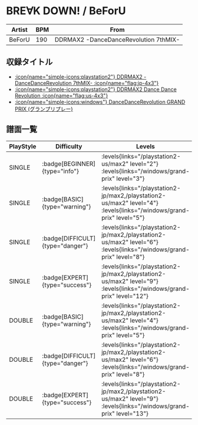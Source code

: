 # BRE∀K DOWN! / BeForU

|Artist|BPM|From|
|------|---|----|
|BeForU|190|DDRMAX2 -DanceDanceRevolution 7thMIX-|

## 収録タイトル

- [:icon{name="simple-icons:playstation2"} DDRMAX2 -DanceDanceRevolution 7thMIX- :icon{name="flag:jp-4x3"}](/playstation2-jp/max2)
- [:icon{name="simple-icons:playstation2"} DDRMAX2 Dance Dance Revolution :icon{name="flag:us-4x3"}](/playstation2-us/max2)
- [:icon{name="simple-icons:windows"} DanceDanceRevolution GRAND PRIX (グランプリプレー)](/windows/grand-prix)

## 譜面一覧

|PlayStyle|Difficulty|Levels|Notes|Movie|
|---------|----------|------|-----|-----|
|SINGLE| :badge[BEGINNER]{type="info"}| :levels{links="/playstation2-us/max2" level="2"} :levels{links="/windows/grand-prix" level="3"}|103/0||
|SINGLE| :badge[BASIC]{type="warning"}| :levels{links="/playstation2-jp/max2,/playstation2-us/max2" level="4"} :levels{links="/windows/grand-prix" level="5"}|144/7||
|SINGLE| :badge[DIFFICULT]{type="danger"}| :levels{links="/playstation2-jp/max2,/playstation2-us/max2" level="6"} :levels{links="/windows/grand-prix" level="8"}|279/14||
|SINGLE| :badge[EXPERT]{type="success"}| :levels{links="/playstation2-jp/max2,/playstation2-us/max2" level="9"} :levels{links="/windows/grand-prix" level="12"}|403/5||
|DOUBLE| :badge[BASIC]{type="warning"}| :levels{links="/playstation2-jp/max2,/playstation2-us/max2" level="4"} :levels{links="/windows/grand-prix" level="5"}|152/9||
|DOUBLE| :badge[DIFFICULT]{type="danger"}| :levels{links="/playstation2-jp/max2,/playstation2-us/max2" level="6"} :levels{links="/windows/grand-prix" level="8"}|276/13||
|DOUBLE| :badge[EXPERT]{type="success"}| :levels{links="/playstation2-jp/max2,/playstation2-us/max2" level="9"} :levels{links="/windows/grand-prix" level="13"}|418/1||
